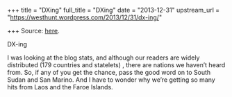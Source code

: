 +++
title = "DXing"
full_title = "DXing"
date = "2013-12-31"
upstream_url = "https://westhunt.wordpress.com/2013/12/31/dx-ing/"

+++
Source: [here](https://westhunt.wordpress.com/2013/12/31/dx-ing/).

DX-ing

I was looking at the blog stats, and although our readers are widely
distributed (179 countries and statelets) , there are nations we haven’t
heard from. So, if any of you get the chance, pass the good word on to
South Sudan and San Marino. And I have to wonder why we’re getting so
many hits from Laos and the Faroe Islands.

